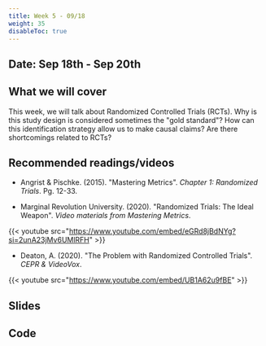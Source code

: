 ```yaml
---
title: Week 5 - 09/18
weight: 35
disableToc: true
---
```


## Date: Sep 18th - Sep 20th

## What we will cover

This week, we will talk about Randomized Controlled Trials (RCTs). Why is this study design is considered sometimes the "gold standard"? How can this identification strategy allow us to make causal claims? Are there shortcomings related to RCTs?

## Recommended readings/videos

- Angrist & Pischke. (2015). "Mastering Metrics". *Chapter 1: Randomized Trials*. Pg. 12-33. 

- Marginal Revolution University. (2020). "Randomized Trials: The Ideal Weapon". *Video materials from Mastering Metrics*.

{{< youtube src="https://www.youtube.com/embed/eGRd8jBdNYg?si=2unA23jMv6UMlRFH" >}}

- Deaton, A. (2020). "The Problem with Randomized Controlled Trials". *CEPR & VideoVox*.

{{< youtube src="https://www.youtube.com/embed/UB1A62u9fBE" >}}

<!-- - Athey, S. (2013). "The Dangers of Becoming Too Data-Driven". *Stanford Graduate School of Business*

{{< youtube src="https://www.youtube.com/embed/8XyRVcJz7RY" >}} -->


## Slides

<!-- {{% button href="https://sta235.netlify.app/Classes/Week5/1_PotentialOutcomes/f2022_sta235h_7_PotentialOutcomes.html" icon="fas fa-external-link-alt" icon-position="right" %}}New window{{% /button %}} {{% button href="https://sta235.netlify.app/Classes/Week5/1_PotentialOutcomes/f2022_sta235h_7_PotentialOutcomes.pdf" icon="fas fa-file-pdf" icon-position="right" %}}Download{{% /button %}} 

{{< slides src="https://sta235.netlify.app/Classes/Week5/1_PotentialOutcomes/f2022_sta235h_7_PotentialOutcomes.html" >}}

<br>

{{% button href="https://sta235.netlify.app/Classes/Week5/2_RCT/f2022_sta235h_8_RCT.html" icon="fas fa-external-link-alt" icon-position="right" %}}New window{{% /button %}} {{% button href="https://sta235.netlify.app/Classes/Week5/2_RCT/f2022_sta235h_8_RCT.pdf" icon="fas fa-file-pdf" icon-position="right" %}}Download{{% /button %}} 

{{< slides src="https://sta235.netlify.app/Classes/Week5/2_RCT/f2022_sta235h_8_RCT.html" >}} -->

## Code

<!-- Here is the code for RCTs <a onclick="ga('send', 'event', 'External-Link','click','code5','0','Link');" href="https://sta235.netlify.app/Classes/Week5/2_RCT/code/f2022_sta235h_5_RCT.R" target="_blank" class="btn btn-default">Download<i class="fas fa-code"></i></a> -->

<!--
## Resources

- Here is a video of the last example we see in this class (CV experiment). I go through the code more slowly, so feel free to review it if you have any questions about the code or the example in general after class!

{{< youtube src="https://www.youtube.com/embed/CLf9lQ4f56c" >}} -->